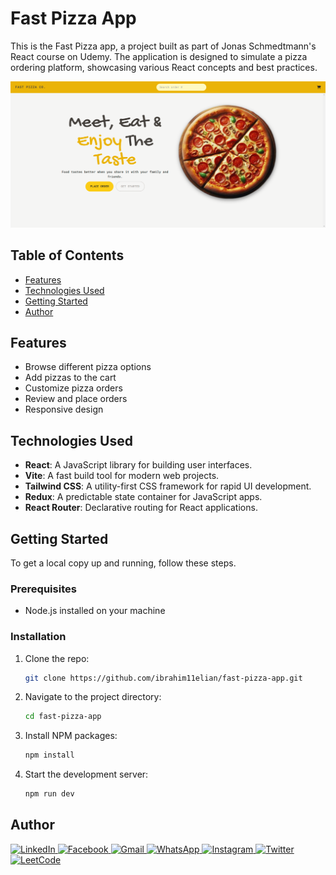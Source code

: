 # Fast Pizza App

This is the Fast Pizza app, a project built as part of Jonas Schmedtmann's React course on Udemy. The application is designed to simulate a pizza ordering platform, showcasing various React concepts and best practices.

![screenshot](./screenshot.png)

## Table of Contents

- [Features](#features)
- [Technologies Used](#technologies-used)
- [Getting Started](#getting-started)
- [Author](#author)

## Features

- Browse different pizza options
- Add pizzas to the cart
- Customize pizza orders
- Review and place orders
- Responsive design

## Technologies Used

- **React**: A JavaScript library for building user interfaces.
- **Vite**: A fast build tool for modern web projects.
- **Tailwind CSS**: A utility-first CSS framework for rapid UI development.
- **Redux**: A predictable state container for JavaScript apps.
- **React Router**: Declarative routing for React applications.

## Getting Started

To get a local copy up and running, follow these steps.

### Prerequisites

- Node.js installed on your machine

### Installation

1. Clone the repo:
   ```bash
   git clone https://github.com/ibrahim11elian/fast-pizza-app.git
   ```
2. Navigate to the project directory:
   ```bash
   cd fast-pizza-app
   ```
3. Install NPM packages:
   ```bash
   npm install
   ```
4. Start the development server:
   ```bash
   npm run dev
   ```

## Author

<p align="left">

<a href="https://www.linkedin.com/in/ibrahim-ahmed-a8bba9196" target="_blank">![LinkedIn](https://img.shields.io/badge/linkedin-%230077B5.svg?style=for-the-badge&logo=linkedin&logoColor=white)
</a>
<a href="https://www.facebook.com/ibrahim11ahmed" target="_blank">![Facebook](https://img.shields.io/badge/Facebook-%231877F2.svg?style=for-the-badge&logo=Facebook&logoColor=white)
</a>
<a href="mailto:ibrahim11elian@gmail.com" target="_blank">![Gmail](https://img.shields.io/badge/Gmail-D14836?style=for-the-badge&logo=gmail&logoColor=white)
</a>
<a href="tel:+201157676284" target="_blank">![WhatsApp](https://img.shields.io/badge/WhatsApp-25D366?style=for-the-badge&logo=whatsapp&logoColor=white)
</a>
<a href="https://www.instagram.com/ibrahim11ahmed/" target="_blank">![Instagram](https://img.shields.io/badge/Instagram-%23E4405F.svg?style=for-the-badge&logo=Instagram&logoColor=white)
</a>
<a href="https://twitter.com/ibrahim11elian" target="_blank">![Twitter](https://img.shields.io/badge/Twitter-%231DA1F2.svg?style=for-the-badge&logo=Twitter&logoColor=white)
</a>
<a href="https://leetcode.com/ibrahim11elian" target="_blank">![LeetCode](https://img.shields.io/badge/LeetCode-000000?style=for-the-badge&logo=LeetCode&logoColor=#d16c06)
</a>

</p>
